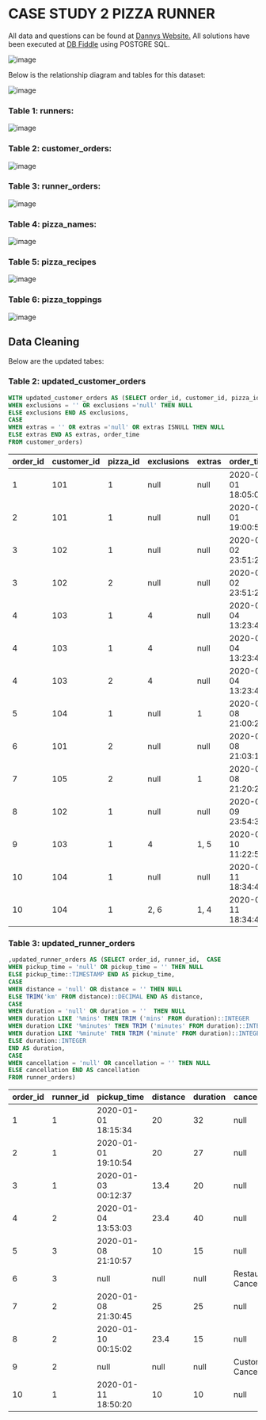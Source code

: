 # CASE STUDY 2 PIZZA RUNNER

All data and questions can be found at [Dannys Website.](https://8weeksqlchallenge.com/case-study-1/)
All solutions have been executed at [DB Fiddle](https://www.db-fiddle.com/f/2rM8RAnq7h5LLDTzZiRWcd/138) using POSTGRE SQL.

 


![image](https://github.com/user-attachments/assets/1d4b4f82-b066-482d-b2b0-8ff2ee036b67)


Below is the relationship diagram and tables for this dataset:

![image](https://github.com/user-attachments/assets/48b26cb4-4a1f-4989-976a-23a76fcda39c)

### Table 1: runners:    
![image](https://github.com/user-attachments/assets/a6872583-60f5-441a-8716-4b8a8ed40b34)

### Table 2: customer_orders:    

![image](https://github.com/user-attachments/assets/0b22a842-f3a8-4907-916a-8bed690f2036)

### Table 3: runner_orders:  

![image](https://github.com/user-attachments/assets/4d26d3a9-0317-4ca4-a089-a03172e36f42)

### Table 4: pizza_names:  

![image](https://github.com/user-attachments/assets/3429e4d1-fbbf-414a-bbbb-6239393e6b79)

### Table 5: pizza_recipes

![image](https://github.com/user-attachments/assets/6fade657-74c3-4c57-9f9b-b5e8175122eb)

### Table 6: pizza_toppings

![image](https://github.com/user-attachments/assets/afda148d-1490-4f1a-9c3a-98d9904dedce)


## Data Cleaning  

Below are the updated tabes:

### Table 2: updated_customer_orders

```SQL
WITH updated_customer_orders AS (SELECT order_id, customer_id, pizza_id,CASE
WHEN exclusions = '' OR exclusions ='null' THEN NULL
ELSE exclusions END AS exclusions,
CASE
WHEN extras = '' OR extras ='null' OR extras ISNULL THEN NULL 
ELSE extras END AS extras, order_time
FROM customer_orders)
```

| order_id |	customer_id |	pizza_id |	exclusions |	extras |	order_time |
| --- | --- | --- | --- | --- | --- |
| 1 |	101 |	1 |	null |	null |	2020-01-01 18:05:02 |
| 2 |	101 |	1 |	null |	null |	2020-01-01 19:00:52 |
| 3 |	102 |	1 |	null |	null |	2020-01-02 23:51:23 |
| 3 |	102 |	2 |	null |	null |	2020-01-02 23:51:23 |
| 4 |	103 |	1 |	4 |	null |	2020-01-04 13:23:46 |
| 4 |	103 |	1 |	4 |	null |	2020-01-04 13:23:46 |
| 4 | 103 |	2 |	4 |	null |	2020-01-04 13:23:46 |
| 5 |	104 |	1 |	null |	1 |	2020-01-08 21:00:29 |
| 6 | 101 |	2 |	null |	null |	2020-01-08 21:03:13 |
| 7 |	105 |	2 |	null |	1 |	2020-01-08 21:20:29 |
| 8 |	102 |	1 |	null |	null |	2020-01-09 23:54:33 |
| 9 |	103 |	1 |	4 |	1, 5 |	2020-01-10 11:22:59 |
| 10 |	104 |	1 |	null |	null |	2020-01-11 18:34:49 |
| 10 |	104 |	1 |	2, 6 |	1, 4 |	2020-01-11 18:34:49 |




### Table 3: updated_runner_orders

```SQL
,updated_runner_orders AS (SELECT order_id, runner_id,  CASE 
WHEN pickup_time = 'null' OR pickup_time = '' THEN NULL
ELSE pickup_time::TIMESTAMP END AS pickup_time,
CASE
WHEN distance = 'null' OR distance = '' THEN NULL
ELSE TRIM('km' FROM distance)::DECIMAL END AS distance,
CASE
WHEN duration = 'null' OR duration = ''  THEN NULL
WHEN duration LIKE '%mins' THEN TRIM ('mins' FROM duration)::INTEGER
WHEN duration LIKE '%minutes' THEN TRIM ('minutes' FROM duration)::INTEGER
WHEN duration LIKE '%minute' THEN TRIM ('minute' FROM duration)::INTEGER
ELSE duration::INTEGER
END AS duration,
CASE
WHEN cancellation = 'null' OR cancellation = '' THEN NULL
ELSE cancellation END AS cancellation
FROM runner_orders)
```


| order_id |	runner_id |	pickup_time |	distance |	duration |	cancellation |
| --- | --- | --- | --- | --- |---|
| 1 |	1 |	2020-01-01 18:15:34 |	20 |	32 |	null |
| 2 |	1 |	2020-01-01 19:10:54 |	20 |	27 |	null |
| 3 |	1 |	2020-01-03 00:12:37 |	13.4 |	20 |	null |
| 4 |	2 |	2020-01-04 13:53:03 |	23.4 |	40 |	null |
| 5 |	3 |	2020-01-08 21:10:57 |	10 |	15 |	null |
| 6 |	3 |	null |	null |	null |	Restaurant Cancellation |
| 7 |	2 |	2020-01-08 21:30:45 |	25 |	25 |	null | 
| 8 |	2 |	2020-01-10 00:15:02 |	23.4 |	15 |	null |
| 9 |	2 |	null |	null |	null |	Customer Cancellation |
| 10 |	1 |	2020-01-11 18:50:20 |	10 |	10 |	null |











